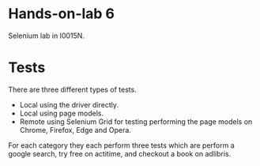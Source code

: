 # Hands-on-lab 6

Selenium lab in I0015N.

# Tests

There are three different types of tests.

- Local using the driver directly.
- Local using page models.
- Remote using Selenium Grid for testing performing the page models on Chrome, Firefox, Edge and Opera.

For each category they each perform three tests which are perform a google search, try free on actitime, and checkout a book on adlibris.
